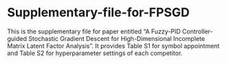 # Supplementary-file-for-FPSGD
This is the supplementary file for paper entitled “A Fuzzy-PID Controller-guided Stochastic Gradient Descent for High-Dimensional Incomplete Matrix Latent Factor Analysis”. It provides Table S1 for symbol appointment and Table S2 for hyperparameter settings of each competitor.
